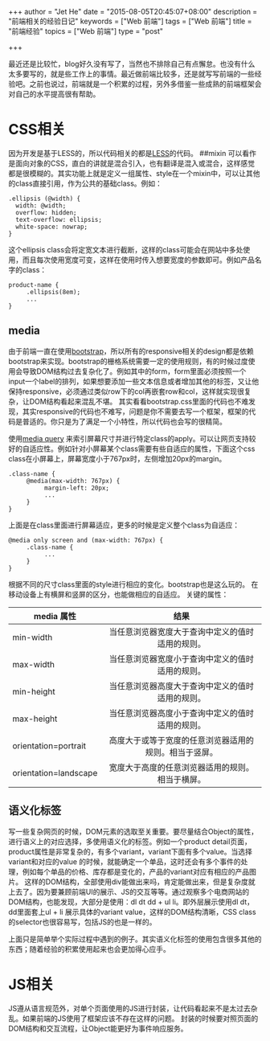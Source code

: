 +++
author = "Jet He"
date = "2015-08-05T20:45:07+08:00"
description = "前端相关的经验日记"
keywords = ["Web 前端"]
tags = ["Web 前端"]
title = "前端经验"
topics = ["Web 前端"]
type = "post"

+++


最近还是比较忙，blog好久没有写了，当然也不排除自己有点懈怠。也没有什么太多要写的，就是些工作上的事情。最近做前端比较多，还是就写写前端的一些经验吧。之前也说过，前端就是一个积累的过程，另外多借鉴一些成熟的前端框架会对自己的水平提高很有帮助。

# CSS相关
因为开发是基于LESS的，所以代码相关的都是[LESS](http://less.bootcss.com/)的代码。
##mixin
可以看作是面向对象的CSS，直白的讲就是混合引入，也有翻译是混入或混合，这样感觉都是很模糊的。其实功能上就是定义一组属性、style在一个mixin中，可以让其他的class直接引用，作为公共的基础class。例如：
```
.ellipsis (@width) {
  width: @width;
  overflow: hidden;
  text-overflow: ellipsis;
  white-space: nowrap;
}
```
这个ellipsis class会将定宽文本进行截断，这样的class可能会在网站中多处使用，而且每次使用宽度可变，这样在使用时传入想要宽度的参数即可。例如产品名字的class：
```
product-name {
     .ellipsis(8em);
     ...
}
```

## media
由于前端一直在使用[bootstrap](http://v3.bootcss.com/css/)，所以所有的responsive相关的design都是依赖bootstrap来实现。bootstrap的栅格系统需要一定的使用规则，有的时候过度使用会导致DOM结构过去复杂化了。例如其中的form，form里面必须按照一个input一个label的排列，如果想要添加一些文本信息或者增加其他的标签，又让他保持responsive，必须通过类似row下的col再嵌套row和col，这样就实现很复杂，让DOM结构看起来混乱不堪。
其实看看bootstrap.css里面的代码也不难发现，其实responsive的代码也不难写，问题是你不需要去写一个框架，框架的代码是普适的。你只是为了满足一个小特性，所以代码也会写的很精简。

使用[media query](https://developer.mozilla.org/en-US/docs/Web/CSS/@media) 来索引屏幕尺寸并进行特定class的apply。可以让网页支持较好的自适应性。例如针对小屏幕某个class需要有些自适应的属性，下面这个css class在小屏幕上，屏幕宽度小于767px时，左侧增加20px的margin。
```
.class-name {
     @media(max-width: 767px) {
          margin-left: 20px;
          ...
     }
}
```
上面是在class里面进行屏幕适应，更多的时候是定义整个class为自适应：
```
@media only screen and (max-width: 767px) {
     .class-name {
          ...
     }
}
```
根据不同的尺寸class里面的style进行相应的变化。bootstrap也是这么玩的。
在移动设备上有横屏和竖屏的区分，也能做相应的自适应。
关键的属性：

| media 属性     | 结果| 
| ------------- |:-------------:| 
| min-width      |  当任意浏览器宽度大于查询中定义的值时适用的规则。 | 
| max-width      | 当任意浏览器宽度小于查询中定义的值时适用的规则。 |
| min-height | 当任意浏览器高度大于查询中定义的值时适用的规则。    |
| max-height | 当任意浏览器高度小于查询中定义的值时适用的规则。|
| orientation=portrait| 高度大于或等于宽度的任意浏览器适用的规则。相当于竖屏。|
| orientation=landscape| 宽度大于高度的任意浏览器适用的规则。相当于横屏。|
## 语义化标签
写一些复杂网页的时候，DOM元素的选取至关重要。要尽量结合Object的属性，进行语义上的对应选择，多使用语义化的标签。例如一个product detail页面，product属性是非常复杂的，有多个variant，variant下面有多个value。当选择variant和对应的value 的时候，就能确定一个单品，这时还会有多个事件的处理，例如每个单品的价格、库存都是变化的，产品的variant对应有相应的产品图片。
这样的DOM结构，全部使用div能做出来吗，肯定能做出来，但是复杂度就上去了。因为要兼顾前端UI的展示、JS的交互等等。通过观察多个电商网站的DOM结构，也能发现，大部分是使用：dl dt dd + ul li。即外层展示使用dl dt，dd里面套上ul + li 展示具体的variant value，这样的DOM结构清晰，CSS class的selector也很容易写，包括JS的也是一样的。

上面只是简单举个实际过程中遇到的例子。其实语义化标签的使用包含很多其他的东西；随着经验的积累使用起来也会更加得心应手。

# JS相关
JS遵从语言规范外，对单个页面使用的JS进行封装，让代码看起来不是太过去杂乱。如果前端的JS使用了框架应该不存在这样的问题。
封装的时候要对照页面的DOM结构和交互流程，让Object能更好为事件响应服务。